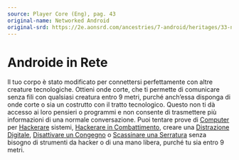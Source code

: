 ```yaml
---
source: Player Core (Eng), pag. 43
original-name: Networked Android
original-srd: https://2e.aonsrd.com/ancestries/7-android/heritages/33-networked-android
---
```


# Androide in Rete

Il tuo corpo è stato modificato per connettersi perfettamente con altre creature
tecnologiche. Ottieni onde corte, che ti permette di comunicare senza fili con
qualsiasi creatura entro 9 metri, purché anch’essa disponga di onde corte o sia
un costrutto con il tratto tecnologico. Questo non ti dà accesso ai loro
pensieri o programmi e non consente di trasmettere più informazioni di una
normale conversazione. Puoi tentare prove di [Computer](/abilita/computer) per
[Hackerare](/azioni/hackerare) sistemi,
[Hackerare in Combattimento](/feats/combat-hack), creare una
[Distrazione Digitale](/feats/distrazione-digitale),
[Disattivare un Congegno](/azioni/disattivare-un-congegno) o
[Scassinare una Serratura](/azioni/scassinare-una-serratura) senza bisogno di
strumenti da hacker o di una mano libera, purché tu sia entro 9 metri.
